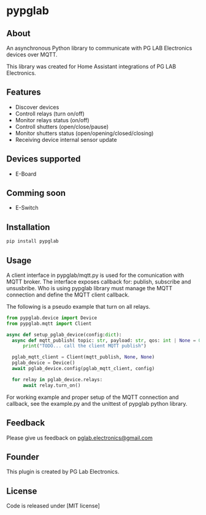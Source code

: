 
# pypglab

## About

An asynchronous Python library to communicate with PG LAB Electronics devices over MQTT.

This library was created for Home Assistant integrations of PG LAB Electronics.

## Features

- Discover devices
- Controll relays (turn on/off)
- Monitor relays status (on/off)
- Controll shutters (open/close/pause)
- Monitor shutters status (open/opening/closed/closing)
- Receiving device internal sensor update

## Devices supported
- E-Board 

## Comming soon
- E-Switch

## Installation

```sh
pip install pypglab
```

## Usage

A client interface in pypglab/mqtt.py is used for the comunication with MQTT broker.
The interface exposes callback for: publish, subscribe and unsusbribe.
Who is using pypglab library must manage the MQTT connection and define the MQTT client callback.

The following is a pseudo example that turn on all relays.

```python
from pypglab.device import Device
from pypglab.mqtt import Client

async def setup_pglab_device(config:dict):
  async def mqtt_publish( topic: str, payload: str, qos: int | None = 0, retain: bool | None = False) -> None:
      print("TODO... call the client MQTT publish")

  pglab_mqtt_client = Client(mqtt_publish, None, None)
  pglab_device = Device()
  await pglab_device.config(pglab_mqtt_client, config)

  for relay in pglab_device.relays:
      await relay.turn_on() 

```

For working example and proper setup of the MQTT connection and callback, 
see the example.py and the unittest of pypglab python library.

## Feedback

Please give us feedback on pglab.electronics@gmail.com

## Founder

This plugin is created by PG Lab Electronics.

## License
Code is released under [MIT license]
